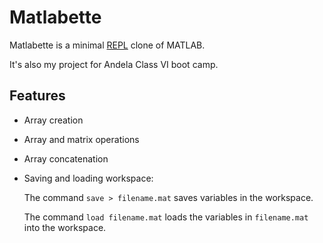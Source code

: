# Matlabette
Matlabette is a minimal [REPL](https://en.wikipedia.org/wiki/Read–eval–print_loop) clone of MATLAB.

It's also my project for Andela Class VI boot camp.

## Features
 * Array creation
 
 * Array and matrix operations
 
 * Array concatenation
 
 * Saving and loading workspace:
 
    The command `save > filename.mat` saves variables in the workspace.
    
    The command `load filename.mat` loads the variables in `filename.mat` into the workspace.
